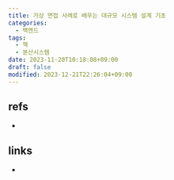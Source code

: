 ```yaml
---
title: 가상 면접 사례로 배우는 대규모 시스템 설계 기초
categories:
  - 백엔드
tags:
  - 책
  - 분산시스템
date: 2023-11-20T10:18:08+09:00
draft: false
modified: 2023-12-21T22:26:04+09:00
---
```



## refs
- 


## links
- 
